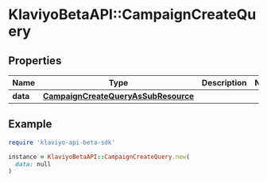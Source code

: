 # KlaviyoBetaAPI::CampaignCreateQuery

## Properties

| Name | Type | Description | Notes |
| ---- | ---- | ----------- | ----- |
| **data** | [**CampaignCreateQueryAsSubResource**](CampaignCreateQueryAsSubResource.md) |  |  |

## Example

```ruby
require 'klaviyo-api-beta-sdk'

instance = KlaviyoBetaAPI::CampaignCreateQuery.new(
  data: null
)
```

